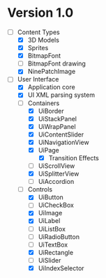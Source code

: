 # Version 1.0

- [ ] Content Types
  - [X] 3D Models
  - [X] Sprites
  - [X] BitmapFont
  - [ ] BitmapFont drawing
  - [X] NinePatchImage

- [ ] User Interface
  - [X] Application core
  - [X] UI XML parsing system
  - [ ] Containers
    - [X] UiBorder
    - [X] UiStackPanel
    - [X] UiWrapPanel
    - [X] UiContentSlider
    - [X] UiNavigationView
    - [X] UiPage
      - [X] Transition Effects
    - [ ] UiScrollView
    - [X] UiSplitterView
    - [ ] UiAccordion
  - [ ] Controls
    - [X] UiButton
    - [ ] UiCheckBox
    - [X] UiImage
    - [X] UiLabel
    - [ ] UiListBox
    - [ ] UiRadioButton
    - [ ] UiTextBox
    - [X] UiRectangle
    - [ ] UiSlider
    - [X] UiIndexSelector
